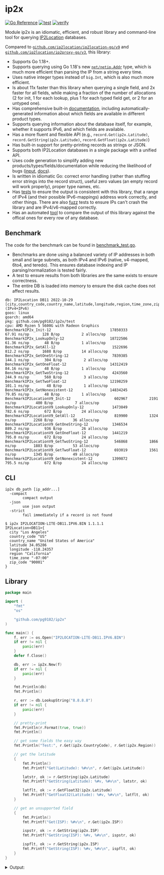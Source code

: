 # ip2x

[![Go Reference](https://pkg.go.dev/badge/github.com/pg9182/ip2x.svg)](https://pkg.go.dev/github.com/pg9182/ip2x) [![test](https://github.com/pg9182/ip2x/actions/workflows/test.yml/badge.svg)](https://github.com/pg9182/ip2x/actions/workflows/test.yml) [![verify](https://github.com/pg9182/ip2x/actions/workflows/verify.yml/badge.svg)](https://github.com/pg9182/ip2x/actions/workflows/verify.yml)

Module ip2x is an idiomatic, efficient, and robust library and command-line tool for querying [IP2Location](https://www.ip2location.com/) databases.

Compared to [`github.com/ip2location/ip2location-go/v9`](https://github.com/ip2location/ip2location-go) and  [`github.com/ip2location/ip2proxy-go/v3`](https://github.com/ip2location/ip2proxy-go), this library:

- Supports Go 1.18+.
- Supports querying using Go 1.18's new [`net/netip.Addr`](https://pkg.go.dev/net/netip) type, which is much more efficient than parsing the IP from a string every time.
- Uses native integer types instead of `big.Int`, which is also much more efficient.
- Is about 11x faster than this library when querying a single field, and 2x faster for all fields, while making a fraction of the number of allocations (2 for init, 1 for each lookup, plus 1 for each typed field get, or 2 for an untyped one).
- Has comprehensive built-in [documentation](https://pkg.go.dev/github.com/pg9182/ip2x), including automatically-generated information about which fields are available in different product types.
- Supports querying information about the database itself, for example, whether it supports IPv6, and which fields are available.
- Has a more fluent and flexible API (e.g., `record.Get(ip2x.Latitude)`, `record.GetString(ip2x.Latitude)`, `record.GetFloat(ip2x.Latitude)`)
- Has built-in support for pretty-printing records as strings or JSON.
- Supports both IP2Location databases in a single package with a unified API.
- Uses code generation to simplify adding new products/types/fields/documentation while reducing the likelihood of bugs ([input](./dbdata.go), [docs](https://pkg.go.dev/github.com/pg9182/ip2x/internal/codegen)).
- Is written in idiomatic Go: correct error handling (rather than stuffing error strings into the record struct), useful zero values (an empty record will work properly), proper type names, etc.
- Has [tests](./test/correctness_test.go) to ensure the output is consistent with this library, that a range of IPv4 (and their possible IPv6-mappings) address work correctly, and other things. There are also [fuzz](./test/fuzz_test.go) tests to ensure IPs can't crash the library and are IPv4/v6-mapped correctly.
- Has an automated [tool](./test/verifier/main.go) to compare the output of this library against the offical ones for every row of any database.

## Benchmark

The code for the benchmark can be found in [benchmark_test.go](./test/benchmark_test.go).

- Benchmarks are done using a balanced variety of IP addresses in both small and large subnets, as both IPv4 and IPv6 (native, v4-mapped, 6to4, and teredo). This ensures database indexing and IP parsing/normalization is tested fairly.
- A test to ensure results from both libraries are the same exists to ensure correctness.
- The entire DB is loaded into memory to ensure the disk cache does not affect results.

```
db: IP2Location DB11 2022-10-29 [city,country_code,country_name,latitude,longitude,region,time_zone,zip_code] (IPv4+IPv6)
goos: linux
goarch: amd64
pkg: github.com/pg9182/ip2x/test
cpu: AMD Ryzen 5 5600G with Radeon Graphics         
BenchmarkIP2x_Init-12                       	17850333	        67.91 ns/op	     128 B/op	       2 allocs/op
BenchmarkIP2x_LookupOnly-12                 	18722506	        61.36 ns/op	      48 B/op	       1 allocs/op
BenchmarkIP2x_GetAll-12                     	 1522696	       812.2 ns/op	    1688 B/op	      14 allocs/op
BenchmarkIP2x_GetOneString-12               	 7839385	       144.1 ns/op	     304 B/op	       2 allocs/op
BenchmarkIP2x_GetOneFloat-12                	14312419	        84.16 ns/op	      48 B/op	       1 allocs/op
BenchmarkIP2x_GetTwoString-12               	 4243560	       244.9 ns/op	     560 B/op	       3 allocs/op
BenchmarkIP2x_GetTwoFloat-12                	12198259	       101.1 ns/op	      48 B/op	       1 allocs/op
BenchmarkIP2x_GetNonexistent-12             	14834245	        79.85 ns/op	      48 B/op	       1 allocs/op
BenchmarkIP2LocationV9_Init-12              	  602967	      2191 ns/op	     400 B/op	       7 allocs/op
BenchmarkIP2LocationV9_LookupOnly-12        	 1473849	       782.6 ns/op	     672 B/op	      24 allocs/op
BenchmarkIP2LocationV9_GetAll-12            	  819900	      1324 ns/op	    2268 B/op	      36 allocs/op
BenchmarkIP2LocationV9_GetOneString-12      	 1346534	       889.2 ns/op	     936 B/op	      26 allocs/op
BenchmarkIP2LocationV9_GetOneFloat-12       	 1441219	       795.0 ns/op	     672 B/op	      24 allocs/op
BenchmarkIP2LocationV9_GetTwoString-12      	  546868	      1866 ns/op	    1883 B/op	      53 allocs/op
BenchmarkIP2LocationV9_GetTwoFloat-12       	  693019	      1561 ns/op	    1345 B/op	      49 allocs/op
BenchmarkIP2LocationV9_GetNonexistent-12    	 1399872	       795.5 ns/op	     672 B/op	      24 allocs/op
```

## CLI

```
ip2x db_path [ip_addr...]
  -compact
        compact output
  -json
        use json output
  -strict
        fail immediately if a record is not found
```

```
$ ip2x IP2LOCATION-LITE-DB11.IPV6.BIN 1.1.1.1
IP2Location<DB11>{
  city "Los Angeles"
  country_code "US"
  country_name "United States of America"
  latitude 34.05286
  longitude -118.24357
  region "California"
  time_zone "-07:00"
  zip_code "90001"
}
```

## Library

```go
package main

import (
	"fmt"
	"os"

	"github.com/pg9182/ip2x"
)

func main() {
	f, err := os.Open("IP2LOCATION-LITE-DB11.IPV6.BIN")
	if err != nil {
		panic(err)
	}
	defer f.Close()

	db, err := ip2x.New(f)
	if err != nil {
		panic(err)
	}

	fmt.Println(db)
	fmt.Println()

	r, err := db.LookupString("8.8.8.8")
	if err != nil {
		panic(err)
	}

	// pretty-print
	fmt.Println(r.Format(true, true))
	fmt.Println()

	// get some fields the easy way
	fmt.Println("Test:", r.Get(ip2x.CountryCode), r.Get(ip2x.Region))

	// get the latitude
	{
		fmt.Println()
		fmt.Printf("Get(Latitude): %#v\n", r.Get(ip2x.Latitude))

		latstr, ok := r.GetString(ip2x.Latitude)
		fmt.Printf("GetString(Latitude): %#v, %#v\n", latstr, ok)

		latflt, ok := r.GetFloat32(ip2x.Latitude)
		fmt.Printf("GetFloat32(Latitude): %#v, %#v\n", latflt, ok)
	}

	// get an unsupported field
	{
		fmt.Println()
		fmt.Printf("Get(ISP): %#v\n", r.Get(ip2x.ISP))

		ispstr, ok := r.GetString(ip2x.ISP)
		fmt.Printf("GetString(ISP): %#v, %#v\n", ispstr, ok)

		ispflt, ok := r.GetString(ip2x.ISP)
		fmt.Printf("GetString(ISP): %#v, %#v\n", ispflt, ok)
	}
}
```

<details><summary>Output:</summary>

```
IP2Location 2022-10-29 DB11 [city,country_code,country_name,latitude,longitude,region,time_zone,zip_code] (IPv4+IPv6)

IP2Location<DB11>{
  city "Mountain View"
  country_code "US"
  country_name "United States of America"
  latitude 37.40599
  longitude -122.078514
  region "California"
  time_zone "-07:00"
  zip_code "94043"
}

Test: US California

Get(Latitude): 37.40599
GetString(Latitude): "37.40599", true
GetFloat32(Latitude): 37.40599, true

Get(ISP): <nil>
GetString(ISP): "", false
GetString(ISP): "", false
```

</details>
